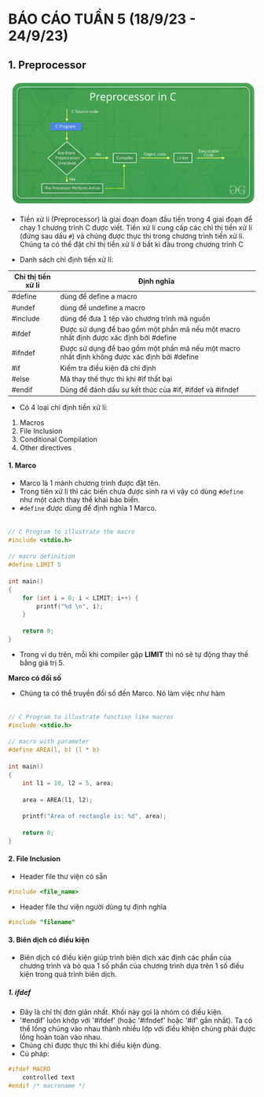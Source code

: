 # BÁO CÁO TUẦN 5 (18/9/23 - 24/9/23)

## 1. Preprocessor

![Alt text](image.png)

- Tiền xử lí (Preprocessor) là giai đoạn đoạn đầu tiền trong 4 giai đoạn để chạy 1 chương trình C được viết. Tiền xử lí cung cấp các chỉ thị tiền xử lí (đứng sau dấu `#`) và chúng được thực thi trong chương trình tiền xử lí. Chúng ta có thể đặt chỉ thị tiền xử lí ở bất kì đâu trong chương trình C

- Danh sách chỉ định tiền xử lí:

| Chỉ thị tiền xử lí | Định nghĩa                                                                                  |
| ------------------ | ------------------------------------------------------------------------------------------- |
| #define            | dùng để define a macro                                                                      |
| #undef             | dùng để undefine a macro                                                                    |
| #include           | dùng để đưa 1 tệp vào chương trình mã nguồn                                                 |
| #ifdef             | Được sử dụng để bao gồm một phần mã nếu một macro nhất định được xác định bởi #define       |
| #ifndef            | Được sử dụng để bao gồm một phần mã nếu một macro nhất định không được xác định bởi #define |
| #if                | Kiểm tra điều kiện đã chỉ định                                                              |
| #else              | Mã thay thế thực thi khi #if thất bại                                                       |
| #endif             | Dùng để đánh dấu sự kết thúc của #if, #ifdef và #ifndef                                     |

- Có 4 loại chỉ định tiền xử lí:
1. Macros
2. File Inclusion
3. Conditional Compilation
4. Other directives

#### 1. Marco

- Marco là 1 mảnh chương trình được đặt tên.
- Trong tiên xử lí thì các biến chưa được sinh ra vì vậy có dùng `#define` như một cách thay thế khai báo biến.
- `#define` được dùng để định nghĩa 1 Marco.
```C

// C Program to illustrate the macro
#include <stdio.h>
 
// macro definition
#define LIMIT 5
 
int main()
{
    for (int i = 0; i < LIMIT; i++) {
        printf("%d \n", i);
    }
 
    return 0;
}
```

- Trong ví dụ trên, mỗi khi compiler gặp **LIMIT** thì nó sẽ tự động thay thế bằng giá trị 5.

**Marco có đối số**

- Chúng ta có thể truyền đối số đến Marco. Nó làm việc như hàm
```C

// C Program to illustrate function like macros
#include <stdio.h>
 
// macro with parameter
#define AREA(l, b) (l * b)
 
int main()
{
    int l1 = 10, l2 = 5, area;
 
    area = AREA(l1, l2);
 
    printf("Area of rectangle is: %d", area);
 
    return 0;
}
```

#### 2. File Inclusion

- Header file thư viện có sẵn
```C
#include <file_name>
```

- Header file thư viện người dùng tự định nghĩa

```C
#include "filename"
```

#### 3. Biên dịch có điều kiện

- Biên dịch có điều kiện giúp trình biên dịch xác định các phần của chương trình và bỏ qua 1 số phần của chương trình dựa trên 1 số điều kiện trong quá trình biên dịch.

##### 1. ifdef

- Đây là chỉ thị đơn giản nhất. Khối này gọi là nhóm có điều kiện. 
- '#endif' luôn khớp với '#ifdef' (hoặc '#ifndef' hoặc '#if' gần nhất). Ta có thể lồng chúng vào nhau thành nhiều lớp với điều khiện chúng phải được lồng hoàn toàn vào nhau.
- Chúng chỉ được thực thi khi điều kiện đúng.
- Cú pháp:
```C
#ifdef MACRO
    controlled text
#endif /* macroname */
```